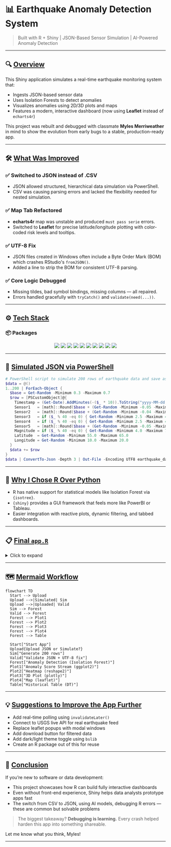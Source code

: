# 📊 Earthquake Anomaly Detection System

> Built with R + Shiny | JSON-Based Sensor Simulation | AI-Powered Anomaly Detection

---

## 🔍 [Overview](#overview)

This Shiny application simulates a real-time earthquake monitoring system that:

* Ingests JSON-based sensor data
* Uses Isolation Forests to detect anomalies
* Visualizes anomalies using 2D/3D plots and maps
* Features a modern, interactive dashboard (now using **Leaflet** instead of `echarts4r`)

This project was rebuilt and debugged with classmate **Myles Merriweather** in mind to show the evolution from early bugs to a stable, production-ready app.

---

## 🛠️ [What Was Improved](#what-was-improved)

### ✅ Switched to JSON instead of .CSV

* JSON allowed structured, hierarchical data simulation via PowerShell.
* CSV was causing parsing errors and lacked the flexibility needed for nested simulation.

### ✅ Map Tab Refactored

* **echarts4r** map was unstable and produced `must pass serie` errors.
* Switched to **Leaflet** for precise latitude/longitude plotting with color-coded risk levels and tooltips.

### ✅ UTF-8 Fix

* JSON files created in Windows often include a Byte Order Mark (BOM) which crashes RStudio's `fromJSON()`.
* Added a line to strip the BOM for consistent UTF-8 parsing.

### ✅ Core Logic Debugged

* Missing tildes, bad symbol bindings, missing columns — all repaired.
* Errors handled gracefully with `tryCatch()` and `validate(need(...))`.

---

## ⚙️ [Tech Stack](#tech-stack)

### 📦 Packages

<div align="center">
  <img src="https://img.shields.io/badge/RStudio-IDE-blue" />
  <img src="https://img.shields.io/badge/Shiny-Dashboard-orange" />
  <img src="https://img.shields.io/badge/jsonlite-JSON-green" />
  <img src="https://img.shields.io/badge/leaflet-Maps-lightblue" />
  <img src="https://img.shields.io/badge/ggplot2-Graphs-blueviolet" />
  <img src="https://img.shields.io/badge/isotree-AI-red" />
  <img src="https://img.shields.io/badge/plotly-3D-lightgreen" />
  <img src="https://img.shields.io/badge/DT-Tables-yellow" />
  <img src="https://img.shields.io/badge/shinyjs-JavaScript-lightgrey" />
  <img src="https://img.shields.io/badge/reshape2-Correlation-cyan" />
</div>

---

## 💾 [Simulated JSON via PowerShell](#simulated-json-via-powershell)

```powershell
# PowerShell script to simulate 200 rows of earthquake data and save as JSON
$data = @()
1..200 | ForEach-Object {
  $base = Get-Random -Minimum 0.3 -Maximum 0.7
  $row = [PSCustomObject]@{
    Timestamp = (Get-Date).AddMinutes(-($_ * 10)).ToString("yyyy-MM-dd HH:mm:ss")
    Sensor1   = [math]::Round($base + (Get-Random -Minimum -0.05 -Maximum 0.05), 2)
    Sensor2   = [math]::Round($base + (Get-Random -Minimum -0.04 -Maximum 0.04), 2)
    Sensor3   = if ($_ % 40 -eq 0) { Get-Random -Minimum 2.5 -Maximum 4.0 } else { [math]::Round($base + (Get-Random -Minimum -0.06 -Maximum 0.06), 2) }
    Sensor4   = if ($_ % 40 -eq 0) { Get-Random -Minimum 2.5 -Maximum 4.0 } else { [math]::Round($base + (Get-Random -Minimum -0.06 -Maximum 0.06), 2) }
    Sensor5   = [math]::Round($base + (Get-Random -Minimum -0.05 -Maximum 0.05), 2)
    Magnitude = if ($_ % 40 -eq 0) { Get-Random -Minimum 4.0 -Maximum 7.0 } else { Get-Random -Minimum 0.5 -Maximum 2.0 }
    Latitude  = Get-Random -Minimum 55.0 -Maximum 65.0
    Longitude = Get-Random -Minimum 10.0 -Maximum 20.0
  }
  $data += $row
}
$data | ConvertTo-Json -Depth 3 | Out-File -Encoding UTF8 earthquake_data.json
```

---

## 🧠 [Why I Chose R Over Python](#why-i-chose-r-over-python)

* R has native support for statistical models like Isolation Forest via `{isotree}`.
* `{shiny}` provides a GUI framework that feels more like PowerBI or Tableau.
* Easier integration with reactive plots, dynamic filtering, and tabbed dashboards.

---

## 📋 [Final `app.R`](#final-app-r)

<details>
<summary>Click to expand</summary>

```r
# Your app.R code here
```

</details>

---

## 🗺️ [Mermaid Workflow](#mermaid-workflow)

```mermaid
flowchart TD
  Start --> Upload
  Upload -->|Simulated| Sim
  Upload -->|Uploaded| Valid
  Sim --> Forest
  Valid --> Forest
  Forest --> Plot1
  Forest --> Plot2
  Forest --> Plot3
  Forest --> Plot4
  Forest --> Table

  Start["Start App"]
  Upload{Upload JSON or Simulate?}
  Sim["Generate 200 rows"]
  Valid["Validate JSON + UTF-8 fix"]
  Forest["Anomaly Detection (Isolation Forest)"]
  Plot1["Anomaly Score Stream (ggplot2)"]
  Plot2["Heatmap (reshape2)"]
  Plot3["3D Plot (plotly)"]
  Plot4["Map (leaflet)"]
  Table["Historical Table (DT)"]
```

---

## 💡 [Suggestions to Improve the App Further](#suggestions-to-improve-the-app-further)

* Add real-time polling using `invalidateLater()`
* Connect to USGS live API for real earthquake feed
* Replace leaflet popups with modal windows
* Add download button for filtered data
* Add dark/light theme toggle using `bslib`
* Create an R package out of this for reuse

---

## 🧾 [Conclusion](#conclusion)

If you’re new to software or data development:

* This project showcases how R can build fully interactive dashboards
* Even without front-end experience, Shiny helps data analysts prototype apps fast
* The switch from CSV to JSON, using AI models, debugging R errors — these are common but solvable problems

> The biggest takeaway? **Debugging is learning.** Every crash helped harden this app into something shareable.

Let me know what you think, Myles!

---

